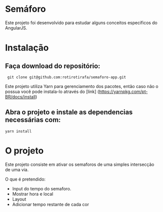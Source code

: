 # Semáforo

Este projeto foi desenvolvido para estudar alguns conceitos especificos do AngularJS.

# Instalação

## Faça download do repositório:
``` git clone git@github.com:rotirotirafa/semaforo-app.git```

Este projeto utiliza Yarn para gerenciamento dos pacotes, então caso não o possua você pode instala-lo através do [link] (https://yarnpkg.com/pt-BR/docs/install)

## Abra o projeto e instale as dependencias necessárias com:
``` yarn install ```


O projeto
=========

Este projeto consiste em ativar os semaforos de uma simples intersecção de uma via.

O que é pretendido:
- Input do tempo do semaforo.
- Mostrar hora e local
- Layout
- Adicionar tempo restante de cada cor 
